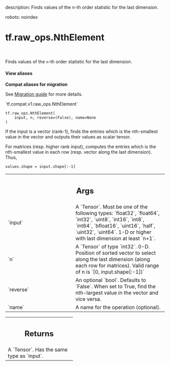 description: Finds values of the n-th order statistic for the last dimension.

robots: noindex

# tf.raw_ops.NthElement

<!-- Insert buttons and diff -->

<table class="tfo-notebook-buttons tfo-api nocontent" align="left">

</table>



Finds values of the `n`-th order statistic for the last dimension.

<section class="expandable">
  <h4 class="showalways">View aliases</h4>
  <p>
<b>Compat aliases for migration</b>
<p>See
<a href="https://www.tensorflow.org/guide/migrate">Migration guide</a> for
more details.</p>
<p>`tf.compat.v1.raw_ops.NthElement`</p>
</p>
</section>

<pre class="devsite-click-to-copy prettyprint lang-py tfo-signature-link">
<code>tf.raw_ops.NthElement(
    input, n, reverse=(False), name=None
)
</code></pre>



<!-- Placeholder for "Used in" -->

If the input is a vector (rank-1), finds the entries which is the nth-smallest
value in the vector and outputs their values as scalar tensor.

For matrices (resp. higher rank input), computes the entries which is the
nth-smallest value in each row (resp. vector along the last dimension). Thus,

    values.shape = input.shape[:-1]

<!-- Tabular view -->
 <table class="responsive fixed orange">
<colgroup><col width="214px"><col></colgroup>
<tr><th colspan="2"><h2 class="add-link">Args</h2></th></tr>

<tr>
<td>
`input`
</td>
<td>
A `Tensor`. Must be one of the following types: `float32`, `float64`, `int32`, `uint8`, `int16`, `int8`, `int64`, `bfloat16`, `uint16`, `half`, `uint32`, `uint64`.
1-D or higher with last dimension at least `n+1`.
</td>
</tr><tr>
<td>
`n`
</td>
<td>
A `Tensor` of type `int32`.
0-D. Position of sorted vector to select along the last dimension (along
each row for matrices). Valid range of n is `[0, input.shape[:-1])`
</td>
</tr><tr>
<td>
`reverse`
</td>
<td>
An optional `bool`. Defaults to `False`.
When set to True, find the nth-largest value in the vector and vice
versa.
</td>
</tr><tr>
<td>
`name`
</td>
<td>
A name for the operation (optional).
</td>
</tr>
</table>



<!-- Tabular view -->
 <table class="responsive fixed orange">
<colgroup><col width="214px"><col></colgroup>
<tr><th colspan="2"><h2 class="add-link">Returns</h2></th></tr>
<tr class="alt">
<td colspan="2">
A `Tensor`. Has the same type as `input`.
</td>
</tr>

</table>

